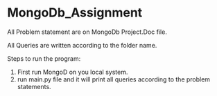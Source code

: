 
# MongoDb_Assignment

All Problem statement are on MongoDb Project.Doc file.

All Queries are written according to the folder name.

Steps to run the program:
1) First run MongoD on you local system.
2) run main.py file and it will print all queries according to the problem statements.

